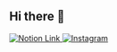 ## Hi there 👋
<a href="https://www.notion.so/Back-End-Java-Oracle-DB-94495957a2344487a2b7c8ae993c9c0d?pvs=4">
    <img src="https://img.shields.io/badge/notion-000000?style=flat-square&logo=Instagram&logoColor=white" alt="Notion Link">
</a> <a href="http://www.instagram.com/minmonade">
    <img src="https://img.shields.io/badge/Instagram-E4405F?style=flat-square&logo=Instagram&logoColor=white" alt="Instagram">
</a>





<!--
**JEONGMIN0000/JEONGMIN0000** is a ✨ _special_ ✨ repository because its `README.md` (this file) appears on your GitHub profile.

Here are some ideas to get you started:

- 🔭 I’m currently working on ...
- 🌱 I’m currently learning ...
- 👯 I’m looking to collaborate on ...
- 🤔 I’m looking for help with ...
- 💬 Ask me about ...
- 📫 How to reach me: ...
- 😄 Pronouns: ...
- ⚡ Fun fact: ...
-->
